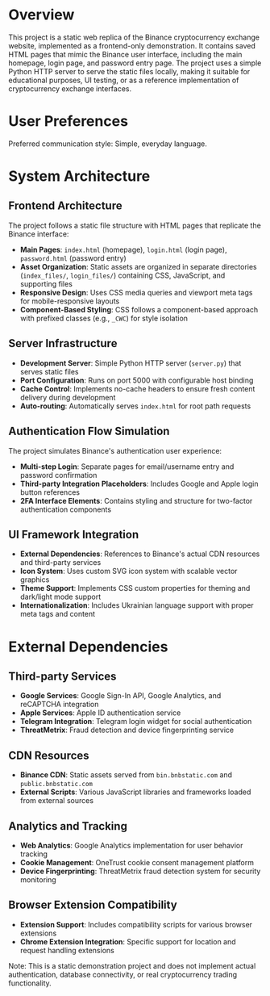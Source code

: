 # Overview

This project is a static web replica of the Binance cryptocurrency exchange website, implemented as a frontend-only demonstration. It contains saved HTML pages that mimic the Binance user interface, including the main homepage, login page, and password entry page. The project uses a simple Python HTTP server to serve the static files locally, making it suitable for educational purposes, UI testing, or as a reference implementation of cryptocurrency exchange interfaces.

# User Preferences

Preferred communication style: Simple, everyday language.

# System Architecture

## Frontend Architecture
The project follows a static file structure with HTML pages that replicate the Binance interface:
- **Main Pages**: `index.html` (homepage), `login.html` (login page), `password.html` (password entry)
- **Asset Organization**: Static assets are organized in separate directories (`index_files/`, `login_files/`) containing CSS, JavaScript, and supporting files
- **Responsive Design**: Uses CSS media queries and viewport meta tags for mobile-responsive layouts
- **Component-Based Styling**: CSS follows a component-based approach with prefixed classes (e.g., `_CWC`) for style isolation

## Server Infrastructure
- **Development Server**: Simple Python HTTP server (`server.py`) that serves static files
- **Port Configuration**: Runs on port 5000 with configurable host binding
- **Cache Control**: Implements no-cache headers to ensure fresh content delivery during development
- **Auto-routing**: Automatically serves `index.html` for root path requests

## Authentication Flow Simulation
The project simulates Binance's authentication user experience:
- **Multi-step Login**: Separate pages for email/username entry and password confirmation
- **Third-party Integration Placeholders**: Includes Google and Apple login button references
- **2FA Interface Elements**: Contains styling and structure for two-factor authentication components

## UI Framework Integration
- **External Dependencies**: References to Binance's actual CDN resources and third-party services
- **Icon System**: Uses custom SVG icon system with scalable vector graphics
- **Theme Support**: Implements CSS custom properties for theming and dark/light mode support
- **Internationalization**: Includes Ukrainian language support with proper meta tags and content

# External Dependencies

## Third-party Services
- **Google Services**: Google Sign-In API, Google Analytics, and reCAPTCHA integration
- **Apple Services**: Apple ID authentication service
- **Telegram Integration**: Telegram login widget for social authentication
- **ThreatMetrix**: Fraud detection and device fingerprinting service

## CDN Resources
- **Binance CDN**: Static assets served from `bin.bnbstatic.com` and `public.bnbstatic.com`
- **External Scripts**: Various JavaScript libraries and frameworks loaded from external sources

## Analytics and Tracking
- **Web Analytics**: Google Analytics implementation for user behavior tracking
- **Cookie Management**: OneTrust cookie consent management platform
- **Device Fingerprinting**: ThreatMetrix fraud detection system for security monitoring

## Browser Extension Compatibility
- **Extension Support**: Includes compatibility scripts for various browser extensions
- **Chrome Extension Integration**: Specific support for location and request handling extensions

Note: This is a static demonstration project and does not implement actual authentication, database connectivity, or real cryptocurrency trading functionality.